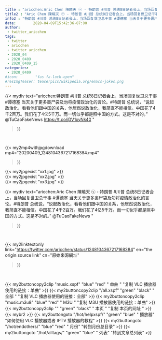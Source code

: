 ```yaml
---
title : "aricchen:Aric Chen 陳曉天 ⓥ - 特朗普 #川普 总统8日记者会上，当场回复世卫总干事 #谭德塞 当天关于更多裹尸袋及勿将疫情政治化的言论。#特朗普 总统说，“说起政治化，看看他们跟中国的关系，他居然说政治化，我简直不能相信。中国花了4千2百万。我们花了4亿5千万。而一切似乎都是照中国的方式。这是不对的。”   @TuCaoFakeNews "
title2 : "Aric Chen 陳曉天 ⓥ - 特朗普 #川普 总统8日记者会上，当场回复世卫总干事 #谭德塞 当天关于更多裹尸袋及勿将疫情政治化的言论。#特朗普 总统说，“说起政治化，看看他们跟中国的关系，他居然说政治化，我简直不能相信。中国花了4千2百万。我们花了4亿5千万。而一切似乎都是照中国的方式。这是不对的。”   @TuCaoFakeNews "
info2 : "特朗普 #川普 总统8日记者会上，当场回复世卫总干事 #谭德塞 当天关于更多裹尸袋及勿将疫情政治化的言论。#特朗普 总统说，“说起政治化，看看他们跟中国的关系，他居然说政治化，我简直不能相信。中国花了4千2百万。我们花了4亿5千万。而一切似乎都是照中国的方式。这是不对的。”   @TuCaoFakeNews https://t.co/jDV1xyNk40 "
date:        2020-04-09T15:42:36-07:00
author:
 - twitter_aricchen
tags:
 - twitter
 - aricchen
 - twitter_aricchen
 - 2020_04
 - 2020_0409
 - 2020_0409_15
categories:
 - 2020_0409
#icon:        "fas fa-lock-open"
#resImgTeaser: teaserpics/wikipedia.org/emacs-jokes.png
---
```


{{< mydiv text="aricchen:特朗普 #川普 总统8日记者会上，当场回复世卫总干事 #谭德塞 当天关于更多裹尸袋及勿将疫情政治化的言论。#特朗普 总统说，“说起政治化，看看他们跟中国的关系，他居然说政治化，我简直不能相信。中国花了4千2百万。我们花了4亿5千万。而一切似乎都是照中国的方式。这是不对的。”   @TuCaoFakeNews https://t.co/jDV1xyNk40 "
>}}
<br>


{{< my2mp4withjpgdownload mp4="20200409_1248104367217168384.mp4"
>}}

{{< my2jpgexist "xx1.jpg" >}}<br>
{{< my2jpgexist "xx2.jpg" >}}<br>
{{< my2jpgexist "xx3.jpg" >}}<br>



{{< mydiv text="aricchen:Aric Chen 陳曉天 ⓥ - 特朗普 #川普 总统8日记者会上，当场回复世卫总干事 #谭德塞 当天关于更多裹尸袋及勿将疫情政治化的言论。#特朗普 总统说，“说起政治化，看看他们跟中国的关系，他居然说政治化，我简直不能相信。中国花了4千2百万。我们花了4亿5千万。而一切似乎都是照中国的方式。这是不对的。”   @TuCaoFakeNews "
>}}
<br>

{{< my2linktextonly link="https://twitter.com/aricchen/status/1248104367217168384"
en="the origin source link" cn="原始來源網址"
>}}


<br>

{{< my2buttoncopy2clip "music.xspf"        "blue"   "red"    " 单曲 "  "复制 VLC 播放器使用的链接：单曲" >}} {{< my2buttoncopy2clip "/all.xspf"         "green"  "black"  " 全部 "  "复制 VLC 播放器使用的链接：全部" >}} {{< my2buttoncopy2clip "music.m3u8"        "blue"   "red"    " M3U  "    "复制 M3U 播放器使用的链接：单曲" >}} {{< my2buttoncopy2clip ""                  "green"  "black"  " 本页 "    "复制 本页的网址 " >}} {{< mybr2 >}} {{< my2buttongoto      "/hot/helpxspf/"    "green"  "blue"   " 播放器" "如何使用 VLC 播放器或者 IPTV 播放器的教程" >}} {{< my2buttongoto      "/hot/endothers/"   "blue"   "red"    " 月份"   "转到月份总目录" >}} {{< my2buttongoto      "/hot/alltags/"     "green"  "blue"   " 列表"   "转到文章总列表" >}} 
